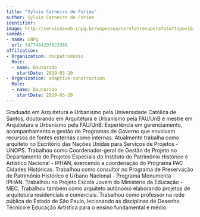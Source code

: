 ```yaml
---
title: "Sylvio Carneiro de Farias"
author: Sylvio Carneiro de Farias
identifier:
image: http://servicosweb.cnpq.br/wspessoa/servletrecuperafoto?tipo=1&id=K4990056H1
sameAs:
- name: CNPq
  url: 5477484297623365
affiliation:
- Organization: dmcpatrimonio
  Role:
  - name: Doutorado
    startDate: 2019-03-20
- Organization: adaptive-construction
  Role:
  - name: Doutorado
    startDate: 2019-03-20
---
```


Graduado em Arquitetura e Urbanismo pela Universidade Católica de
Santos, doutorando em Arquitetura e Urbanismo pela FAU/UnB e mestre em
Arquitetura e Urbanismo pela FAU/UnB. Experiência em gerenciamento,
acompanhamento e gestão de Programas de Governo que envolvam recursos de
fontes externas como internas. Atualmente trabalha como arquiteto no
Escritório das Nações Unidas para Serviços de Projetos - UNOPS.
Trabalhou como Coordenador-geral de Gestão de Projeto no Departamento de
Projetos Especiais do Instituto do Patrimônio Histórico e Artístico
Nacional - IPHAN, exercendo a coordenação do Programa PAC Cidades
Históricas. Trabalhou como consultor no Programa de Preservação de
Patrimônio Histórico e Urbano Nacional - Programa Monumenta - IPHAN.
Trabalhou no Projeto Escola Jovem do Ministério da Educação - MEC.
Trabalhou também como arquiteto autônomo elaborando projetos de
arquitetura residenciais e comerciais. Trabalhou como professor na rede
pública do Estado de São Paulo, lecionando as disciplinas de Desenho
Técnico e Educação Artística para o ensino fundamental e médio. 

